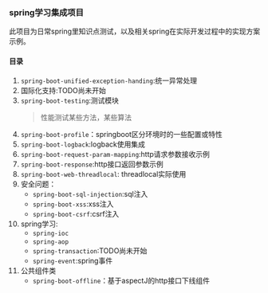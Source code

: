 ### spring学习集成项目
此项目为日常spring里知识点测试，以及相关spring在实际开发过程中的实现方案示例。

#### 目录
1. `spring-boot-unified-exception-handing`:统一异常处理
1. 国际化支持:TODO尚未开始
1. `spring-boot-testing`:测试模块
    > 性能测试某些方法，某些算法
1. `spring-boot-profile`：springboot区分环境时的一些配置或特性
1. `spring-boot-logback`:logback使用集成
1. `spring-boot-request-param-mapping`:http请求参数接收示例
1. `spring-boot-response`:http接口返回参数示例
1. `spring-boot-web-threadlocal`: threadlocal实际使用
1. 安全问题：
    * `spring-boot-sql-injection`:sql注入
    * `spring-boot-xss`:xss注入
    * `spring-boot-csrf`:csrf注入
1. spring学习:
    * `spring-ioc`
    * `spring-aop`
    * `spring-transaction`:TODO尚未开始
    * `spring-event`:spring事件
1. 公共组件类
    * `spring-boot-offline`：基于aspectJ的http接口下线组件